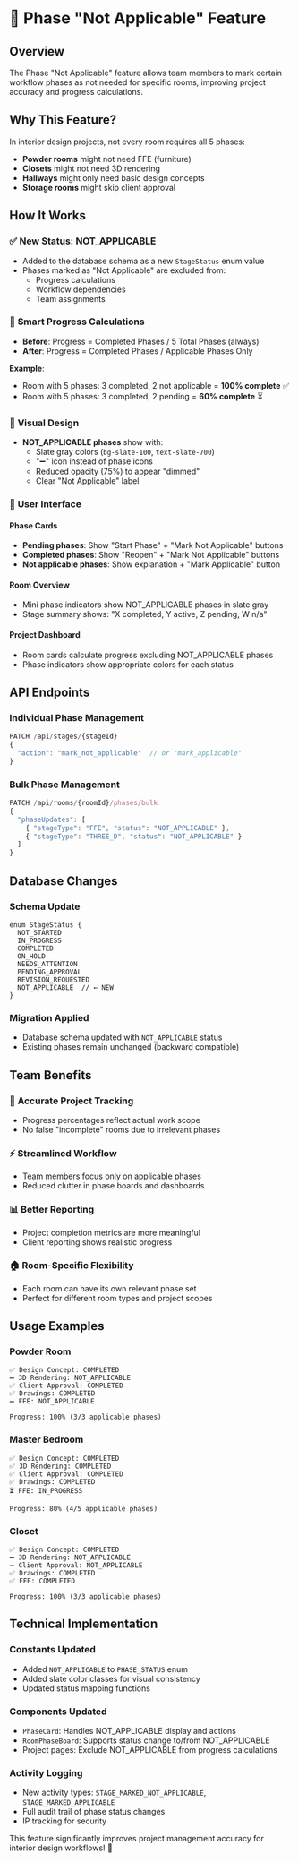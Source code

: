 # 🚫 Phase "Not Applicable" Feature

## Overview

The Phase "Not Applicable" feature allows team members to mark certain workflow phases as not needed for specific rooms, improving project accuracy and progress calculations.

## Why This Feature?

In interior design projects, not every room requires all 5 phases:
- **Powder rooms** might not need FFE (furniture)
- **Closets** might not need 3D rendering
- **Hallways** might only need basic design concepts
- **Storage rooms** might skip client approval

## How It Works

### ✅ **New Status: NOT_APPLICABLE**
- Added to the database schema as a new `StageStatus` enum value
- Phases marked as "Not Applicable" are excluded from:
  - Progress calculations
  - Workflow dependencies
  - Team assignments

### 🎯 **Smart Progress Calculations**
- **Before**: Progress = Completed Phases / 5 Total Phases (always)
- **After**: Progress = Completed Phases / Applicable Phases Only

**Example**:
- Room with 5 phases: 3 completed, 2 not applicable = **100% complete** ✅
- Room with 5 phases: 3 completed, 2 pending = **60% complete** ⏳

### 🎨 **Visual Design**
- **NOT_APPLICABLE phases** show with:
  - Slate gray colors (`bg-slate-100`, `text-slate-700`)
  - "➖" icon instead of phase icons
  - Reduced opacity (75%) to appear "dimmed"
  - Clear "Not Applicable" label

### 🔧 **User Interface**

#### **Phase Cards**
- **Pending phases**: Show "Start Phase" + "Mark Not Applicable" buttons
- **Completed phases**: Show "Reopen" + "Mark Not Applicable" buttons  
- **Not applicable phases**: Show explanation + "Mark Applicable" button

#### **Room Overview**
- Mini phase indicators show NOT_APPLICABLE phases in slate gray
- Stage summary shows: "X completed, Y active, Z pending, W n/a"

#### **Project Dashboard**
- Room cards calculate progress excluding NOT_APPLICABLE phases
- Phase indicators show appropriate colors for each status

## API Endpoints

### Individual Phase Management
```typescript
PATCH /api/stages/{stageId}
{
  "action": "mark_not_applicable"  // or "mark_applicable"
}
```

### Bulk Phase Management
```typescript
PATCH /api/rooms/{roomId}/phases/bulk
{
  "phaseUpdates": [
    { "stageType": "FFE", "status": "NOT_APPLICABLE" },
    { "stageType": "THREE_D", "status": "NOT_APPLICABLE" }
  ]
}
```

## Database Changes

### Schema Update
```prisma
enum StageStatus {
  NOT_STARTED
  IN_PROGRESS
  COMPLETED
  ON_HOLD
  NEEDS_ATTENTION
  PENDING_APPROVAL
  REVISION_REQUESTED
  NOT_APPLICABLE  // ← NEW
}
```

### Migration Applied
- Database schema updated with `NOT_APPLICABLE` status
- Existing phases remain unchanged (backward compatible)

## Team Benefits

### 🎯 **Accurate Project Tracking**
- Progress percentages reflect actual work scope
- No false "incomplete" rooms due to irrelevant phases

### ⚡ **Streamlined Workflow**
- Team members focus only on applicable phases
- Reduced clutter in phase boards and dashboards

### 📊 **Better Reporting** 
- Project completion metrics are more meaningful
- Client reporting shows realistic progress

### 🏠 **Room-Specific Flexibility**
- Each room can have its own relevant phase set
- Perfect for different room types and project scopes

## Usage Examples

### Powder Room
```
✅ Design Concept: COMPLETED
➖ 3D Rendering: NOT_APPLICABLE
✅ Client Approval: COMPLETED  
✅ Drawings: COMPLETED
➖ FFE: NOT_APPLICABLE

Progress: 100% (3/3 applicable phases)
```

### Master Bedroom  
```
✅ Design Concept: COMPLETED
✅ 3D Rendering: COMPLETED
✅ Client Approval: COMPLETED
✅ Drawings: COMPLETED
⏳ FFE: IN_PROGRESS

Progress: 80% (4/5 applicable phases)
```

### Closet
```
✅ Design Concept: COMPLETED
➖ 3D Rendering: NOT_APPLICABLE
➖ Client Approval: NOT_APPLICABLE
✅ Drawings: COMPLETED
✅ FFE: COMPLETED

Progress: 100% (3/3 applicable phases)
```

## Technical Implementation

### Constants Updated
- Added `NOT_APPLICABLE` to `PHASE_STATUS` enum
- Added slate color classes for visual consistency
- Updated status mapping functions

### Components Updated
- `PhaseCard`: Handles NOT_APPLICABLE display and actions
- `RoomPhaseBoard`: Supports status change to/from NOT_APPLICABLE
- Project pages: Exclude NOT_APPLICABLE from progress calculations

### Activity Logging
- New activity types: `STAGE_MARKED_NOT_APPLICABLE`, `STAGE_MARKED_APPLICABLE`
- Full audit trail of phase status changes
- IP tracking for security

This feature significantly improves project management accuracy for interior design workflows! 🎉